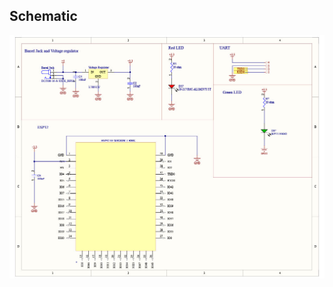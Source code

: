 ## Schematic

![Schematic of 2 way WIFI communication](1740174586966-be691bbc-057a-4a1f-85ae-9f33971e7f06_1.jpg)